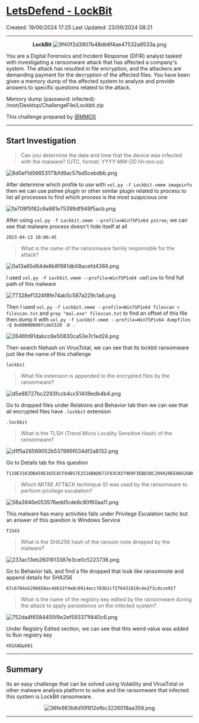 # [LetsDefend - LockBit](https://app.letsdefend.io/challenge/lockbit)
Created: 19/06/2024 17:25
Last Updated: 23/09/2024 08:21
* * *
<div align=center>

**LockBit**
![9f40f2d3907b48db6f4ae47532a9533a.png](/resources/9f40f2d3907b48db6f4ae47532a9533a.png)
</div>

You are a Digital Forensics and Incident Response (DFIR) analyst tasked with investigating a ransomware attack that has affected a company's system. The attack has resulted in file encryption, and the attackers are demanding payment for the decryption of the affected files. You have been given a memory dump of the affected system to analyze and provide answers to specific questions related to the attack.


Memory dump (password: infected): /root/Desktop/ChallengeFile/Lockbit.zip

This challenge prepared by [@MMOX](https://www.linkedin.com/in/0xMM0X)
* * *
## Start Investigation
>Can you determine the date and time that the device was infected with the malware? (UTC, format: YYYY-MM-DD hh:mm:ss)

![8d0ef1d56653171bfd9ac57bd5cebdbb.png](/resources/8d0ef1d56653171bfd9ac57bd5cebdbb.png)

After determine which profile to use with `vol.py -f Lockbit.vmem imageinfo` then we can use pstree plugin or other similar plugin related to process to list all processes to find which process is the most suspicious one

![fa709f5f82c6a981e75399df949f5acb.png](/resources/fa709f5f82c6a981e75399df949f5acb.png)

After using `vol.py -f Lockbit.vmem --profile=Win7SP1x64 pstree`, we can see that malware process doesn't hide itself at all

```
2023-04-13 10:06:45
```

>What is the name of the ransomware family responsible for the attack?

![0a13a65d64de8b8f881db08acefd4368.png](/resources/0a13a65d64de8b8f881db08acefd4368.png)

I used `vol.py -f Lockbit.vmem --profile=Win7SP1x64 cmdline` to find full path of this malware

![77328ef1324f8fe74ab5c587a229c1a6.png](/resources/77328ef1324f8fe74ab5c587a229c1a6.png)

Then I used `vol.py -f Lockbit.vmem --profile=Win7SP1x64 filescan > filescan.txt` and  `grep "mal.exe" filescan.txt` to find an offset of this file then dump it with `vol.py -f Lockbit.vmem --profile=Win7SP1x64 dumpfiles -Q 0x000000007cde5320 -D .`

![2646fd91dabcc8e50830ca53e7c1ed24.png](/resources/2646fd91dabcc8e50830ca53e7c1ed24.png)

Then search filehash on VirusTotal, we can see that its lockbit ransomware just like the name of this challenge

```
lockbit
```

>What file extension is appended to the encrypted files by the ransomware?

![d5e88727bc2293fccb4cc51409edb4b4.png](/resources/d5e88727bc2293fccb4cc51409edb4b4.png)

Go to dropped files under Relations and Behavior tab then we can see that all encrypted files have `.lockbit` extension 

```
.lockbit
```

>What is the TLSH (Trend Micro Locality Sensitive Hash) of the ransomware?

![d1f5a26569052b537995f034df2a8132.png](/resources/d1f5a26569052b537995f034df2a8132.png)

Go to Details tab for this question

```
T119E3163DB459E165C8CF04B57E2516BAD671F83C037989F3EBD38C299420EE86626B07
```

>Which MITRE ATT&CK technique ID was used by the ransomware to perform privilege escalation?

![58a3946e053576edd1cde8c90f60aa11.png](/resources/58a3946e053576edd1cde8c90f60aa11.png)

This malware has many activities falls under Privilege Escalation tactic but an answer of this question is Windows Service

```
T1543
```

>What is the SHA256 hash of the ransom note dropped by the malware?

![233ac13eb2601613387e3ce0c5223736.png](/resources/233ac13eb2601613387e3ce0c5223736.png)

Go to Behavior tab, and find a file dropped that look like ransomnote and append details for SHA256 

```
67c6784a5296658ac4d633f4e8c0914ecc783b1cf2f6431818c4e2f3cdcce91f
```

>What is the name of the registry key edited by the ransomware during the attack to apply persistence on the infected system?

![752da4f6584455f9e2ef593371f440c6.png](/resources/752da4f6584455f9e2ef593371f440c6.png)

Under Registry Edited section, we can see that this weird value was added to Run registry key

```
XO1XADpO01
```

* * *
## Summary

Its an easy challenge that can be solved using Volatility and VirusTotal or other malware analysis platform to solve and the ransomware that infected this system is LockBit ransomware.

<div align=center>

![36fe983b8d10f812efbc3226018aa359.png](/resources/36fe983b8d10f812efbc3226018aa359.png)
</div>

* * *
